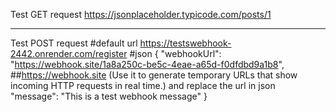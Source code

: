Test GET request
    https://jsonplaceholder.typicode.com/posts/1
*******************************************************************
Test POST request
    #default url
        https://testswebhook-2442.onrender.com/register
    #json
        {
            "webhookUrl": "https://webhook.site/1a8a250c-be5c-4eae-a65d-f0dfdbd9a1b8", ##https://webhook.site (Use it to generate temporary URLs that show incoming HTTP requests in real time.) and replace the url in json
            "message": "This is a test webhook message"
        }
    
